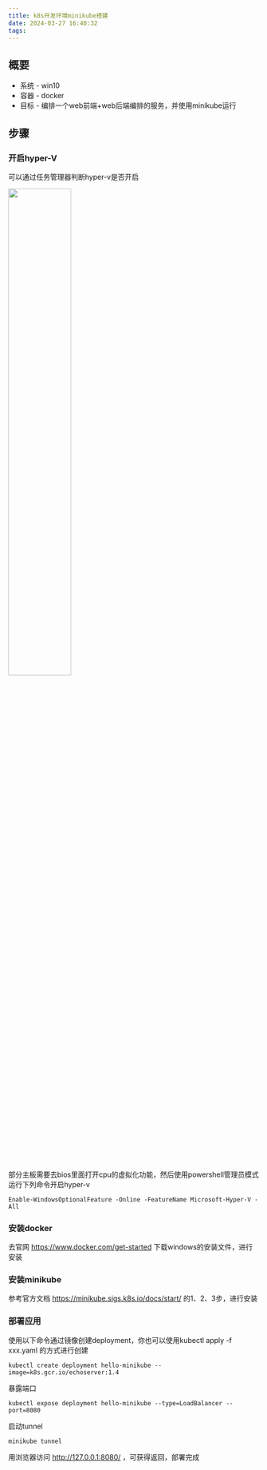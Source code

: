 ```yaml
---
title: k8s开发环境minikube搭建
date: 2024-03-27 16:40:32
tags:
---
```


## 概要
+ 系统 - win10
+ 容器 - docker
+ 目标 - 编排一个web前端+web后端编排的服务，并使用minikube运行
## 步骤
### 开启hyper-V
可以通过任务管理器判断hyper-v是否开启

<img src="./images/taskmanager.png" style="width:50%">

部分主板需要去bios里面打开cpu的虚拟化功能，然后使用powershell管理员模式运行下列命令开启hyper-v
```shell
Enable-WindowsOptionalFeature -Online -FeatureName Microsoft-Hyper-V -All
```
### 安装docker
去官网 https://www.docker.com/get-started 下载windows的安装文件，进行安装
### 安装minikube
参考官方文档 https://minikube.sigs.k8s.io/docs/start/ 的1、2、3步，进行安装
### 部署应用
使用以下命令通过镜像创建deployment，你也可以使用kubectl apply -f xxx.yaml 的方式进行创建
```shell
kubectl create deployment hello-minikube --image=k8s.gcr.io/echoserver:1.4
```
暴露端口
```shell
kubectl expose deployment hello-minikube --type=LoadBalancer --port=8080
```
启动tunnel
```shell
minikube tunnel
```
用浏览器访问 http://127.0.0.1:8080/ ，可获得返回，部署完成